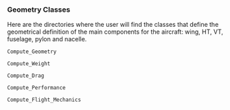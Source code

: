 ### Geometry Classes
Here are the directories where the user will find the classes that define the geometrical definition of the main components for the aircraft: wing, HT, VT, fuselage, pylon and nacelle.

``` 
Compute_Geometry
``` 

``` 
Compute_Weight
``` 

``` 
Compute_Drag
``` 

``` 
Compute_Performance
``` 

``` 
Compute_Flight_Mechanics
``` 